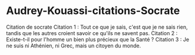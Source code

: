 # Audrey-Kouassi-citations-Socrate
Citation de socrate
Citation 1 : Tout ce que je sais, c'est que je ne sais rien, tandis que les autres croient savoir ce qu'ils ne savent pas.
Citation 2 : Existe-t-il pour l'homme un bien plus précieux que la Santé ? 
Citation 3 : Je ne suis ni Athénien, ni Grec, mais un citoyen du monde. 

